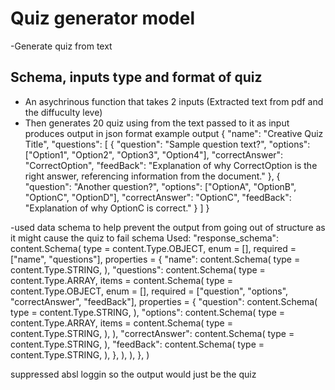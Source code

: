 # Quiz generator model 
-Generate quiz from text 

## Schema, inputs type and format of quiz
- An asychrinous function that takes 2 inputs (Extracted text from pdf and the diffuculty leve)
- Then generates 20 quiz using from the text passed to it as input 
produces output in json format 
example output
{
    "name": "Creative Quiz Title",
    "questions": [
        {
            "question": "Sample question text?",
            "options": ["Option1", "Option2", "Option3", "Option4"],
            "correctAnswer": "CorrectOption",
            "feedBack": "Explanation of why CorrectOption is the right answer, referencing information from the document."
        },
        {
            "question": "Another question?",
            "options": ["OptionA", "OptionB", "OptionC", "OptionD"],
            "correctAnswer": "OptionC",
            "feedBack": "Explanation of why OptionC is correct."
        }
    ]
}

-used data schema to help prevent the output from going out of structure as it might cause the quiz to fail
schema Used:
"response_schema": content.Schema(
    type = content.Type.OBJECT,
    enum = [],
    required = ["name", "questions"],
    properties = {
      "name": content.Schema(
        type = content.Type.STRING,
      ),
      "questions": content.Schema(
        type = content.Type.ARRAY,
        items = content.Schema(
          type = content.Type.OBJECT,
          enum = [],
          required = ["question", "options", "correctAnswer", "feedBack"],
          properties = {
            "question": content.Schema(
              type = content.Type.STRING,
            ),
            "options": content.Schema(
              type = content.Type.ARRAY,
              items = content.Schema(
                type = content.Type.STRING,
              ),
            ),
            "correctAnswer": content.Schema(
              type = content.Type.STRING,
            ),
            "feedBack": content.Schema(
              type = content.Type.STRING,
            ),
          },
        ),
      ),
    },
  )

  suppressed absl loggin so the output would just be the quiz 
